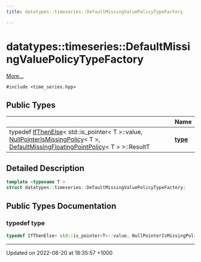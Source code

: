 ```yaml
---
title: datatypes::timeseries::DefaultMissingValuePolicyTypeFactory

---
```


# datatypes::timeseries::DefaultMissingValuePolicyTypeFactory



 [More...](#detailed-description)


`#include <time_series.hpp>`

## Public Types

|                | Name           |
| -------------- | -------------- |
| typedef [IfThenElse](/cpp/Classes/classdatatypes_1_1utils_1_1IfThenElse/)< std::is_pointer< T >::value, [NullPointerIsMissingPolicy](/cpp/Classes/classdatatypes_1_1timeseries_1_1NullPointerIsMissingPolicy/)< T >, [DefaultMissingFloatingPointPolicy](/cpp/Classes/classdatatypes_1_1timeseries_1_1DefaultMissingFloatingPointPolicy/)< T > >::ResultT | **[type](/cpp/Classes/structdatatypes_1_1timeseries_1_1DefaultMissingValuePolicyTypeFactory/#typedef-type)**  |

## Detailed Description

```cpp
template <typename T >
struct datatypes::timeseries::DefaultMissingValuePolicyTypeFactory;
```

## Public Types Documentation

### typedef type

```cpp
typedef IfThenElse< std::is_pointer<T>::value, NullPointerIsMissingPolicy<T>, DefaultMissingFloatingPointPolicy<T> >::ResultT datatypes::timeseries::DefaultMissingValuePolicyTypeFactory< T >::type;
```


-------------------------------

Updated on 2022-08-20 at 18:35:57 +1000